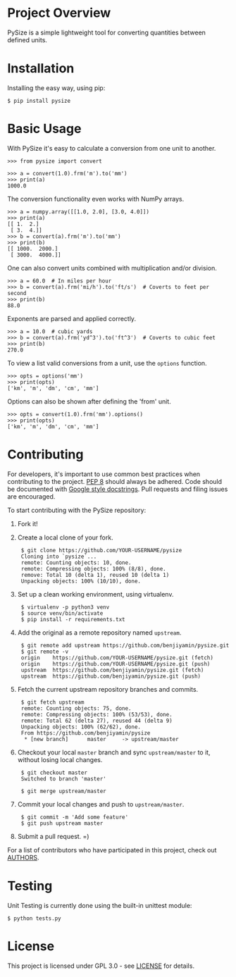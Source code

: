 # Project Overview

PySize is a simple lightweight tool for converting quantities between defined units.

# Installation

Installing the easy way, using pip:

    $ pip install pysize

# Basic Usage

With PySize it's easy to calculate a conversion from one unit to another.

    >>> from pysize import convert
    
    >>> a = convert(1.0).frm('m').to('mm')
    >>> print(a)
    1000.0

The conversion functionality even works with NumPy arrays.

    >>> a = numpy.array([[1.0, 2.0], [3.0, 4.0]])
    >>> print(a)
    [[ 1.  2.]
     [ 3.  4.]]
    >>> b = convert(a).frm('m').to('mm')
    >>> print(b)
    [[ 1000.  2000.]
     [ 3000.  4000.]]

One can also convert units combined with multiplication and/or division.

    >>> a = 60.0  # In miles per hour
    >>> b = convert(a).frm('mi/h').to('ft/s')  # Coverts to feet per second
    >>> print(b)
    88.0

Exponents are parsed and applied correctly.

    >>> a = 10.0  # cubic yards
    >>> b = convert(a).frm('yd^3').to('ft^3')  # Coverts to cubic feet
    >>> print(b)
    270.0

To view a list valid conversions from a unit, use the `options` function.

    >>> opts = options('mm')
    >>> print(opts)
    ['km', 'm', 'dm', 'cm', 'mm']

Options can also be shown after defining the 'from' unit.

    >>> opts = convert(1.0).frm('mm').options()
    >>> print(opts)
    ['km', 'm', 'dm', 'cm', 'mm']

# Contributing

For developers, it's important to use common best practices when contributing to the project.
[PEP 8](https://www.python.org/dev/peps/pep-0008/) should always be adhered. Code should be
documented with [Google style docstrings](http://sphinxcontrib-napoleon.readthedocs.io/en/latest/example_google.html).
Pull requests and filing issues are encouraged.

To start contributing with the PySize repository:

1. Fork it!

2. Create a local clone of your fork.
    
        $ git clone https://github.com/YOUR-USERNAME/pysize
        Cloning into `pysize`...
        remote: Counting objects: 10, done.
        remote: Compressing objects: 100% (8/8), done.
        remove: Total 10 (delta 1), reused 10 (delta 1)
        Unpacking objects: 100% (10/10), done.

3. Set up a clean working environment, using virtualenv.

        $ virtualenv -p python3 venv
        $ source venv/bin/activate
        $ pip install -r requirements.txt

4. Add the original as a remote repository named `upstream`.

        $ git remote add upstream https://github.com/benjiyamin/pysize.git
        $ git remote -v
        origin    https://github.com/YOUR-USERNAME/pysize.git (fetch)
        origin    https://github.com/YOUR-USERNAME/pysize.git (push)
        upstream  https://github.com/benjiyamin/pysize.git (fetch)
        upstream  https://github.com/benjiyamin/pysize.git (push)

5. Fetch the current upstream repository branches and commits.

        $ git fetch upstream
        remote: Counting objects: 75, done.
        remote: Compressing objects: 100% (53/53), done.
        remote: Total 62 (delta 27), reused 44 (delta 9)
        Unpacking objects: 100% (62/62), done.
        From https://github.com/benjiyamin/pysize
         * [new branch]      master     -> upstream/master

6. Checkout your local `master` branch and sync `upstream/master` to it, without losing local changes.

        $ git checkout master
        Switched to branch 'master'
        
        $ git merge upstream/master

7. Commit your local changes and push to `upstream/master`.

        $ git commit -m 'Add some feature'
        $ git push upstream master

8. Submit a pull request. =)

For a list of contributors who have participated in this project, check out [AUTHORS](authors.md).

# Testing

Unit Testing is currently done using the built-in unittest module:

    $ python tests.py

# License

This project is licensed under GPL 3.0 - see [LICENSE](license.md) for details.
